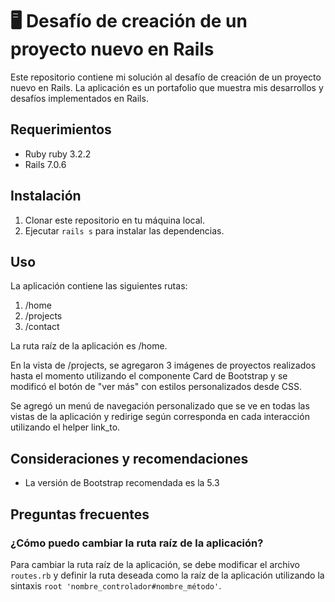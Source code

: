 # 🖥️ Desafío de creación de un proyecto nuevo en Rails

Este repositorio contiene mi solución al desafío de creación de un proyecto nuevo en Rails. La aplicación es un portafolio que muestra mis desarrollos y desafíos implementados en Rails.

## Requerimientos

- Ruby ruby 3.2.2
- Rails 7.0.6

## Instalación

1. Clonar este repositorio en tu máquina local.
2. Ejecutar `rails s` para instalar las dependencias.

## Uso

La aplicación contiene las siguientes rutas:

1. /home
2. /projects
3. /contact

La ruta raíz de la aplicación es /home.

En la vista de /projects, se agregaron 3 imágenes de proyectos realizados hasta el momento utilizando el componente Card de Bootstrap y se modificó el botón de "ver más" con estilos personalizados desde CSS.

Se agregó un menú de navegación personalizado que se ve en todas las vistas de la aplicación y redirige según corresponda en cada interacción utilizando el helper link_to.

## Consideraciones y recomendaciones

- La versión de Bootstrap recomendada es la 5.3

## Preguntas frecuentes

### ¿Cómo puedo cambiar la ruta raíz de la aplicación?

Para cambiar la ruta raíz de la aplicación, se debe modificar el archivo `routes.rb` y definir la ruta deseada como la raíz de la aplicación utilizando la sintaxis `root 'nombre_controlador#nombre_método'`.

